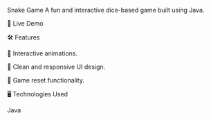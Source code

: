 Snake Game
A fun and interactive dice-based game built using Java. 

🚀 Live Demo



🛠️ Features

🎲 Interactive animations.

📱 Clean and responsive UI design.

🔄 Game reset functionality.


🖥️ Technologies Used

Java 

